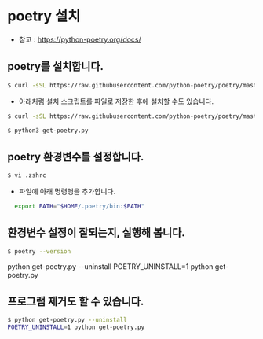 # poetry 설치

- 참고 : https://python-poetry.org/docs/

## poetry를 설치합니다.
  
```bash
$ curl -sSL https://raw.githubusercontent.com/python-poetry/poetry/master/get-poetry.py | python -
```

- 아래처럼 설치 스크립트를 파일로 저장한 후에 설치할 수도 있습니다.

```bash
$ curl -sSL https://raw.githubusercontent.com/python-poetry/poetry/master/get-poetry.py > get-poetry.py

$ python3 get-poetry.py

```

## poetry 환경변수를 설정합니다.

```bash
$ vi .zshrc 
```

- 파일에 아래 명령행을 추가합니다.
```bash
  export PATH="$HOME/.poetry/bin:$PATH"
```

## 환경변수 설정이 잘되는지, 실행해 봅니다.

```bash
$ poetry --version
```
python get-poetry.py --uninstall
POETRY_UNINSTALL=1 python get-poetry.py


## 프로그램 제거도 할 수 있습니다.

```bash
$ python get-poetry.py --uninstall
POETRY_UNINSTALL=1 python get-poetry.py
```
